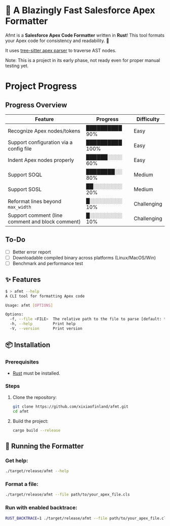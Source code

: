 # 🚀 A Blazingly Fast Salesforce Apex Formatter

Afmt is a **Salesforce Apex Code Formatter** written in **Rust**! This tool formats your Apex code for consistency and readability. 🎯

It uses [tree-sitter apex parser](https://github.com/aheber/tree-sitter-sfapex) to traverse AST nodes.

Note: This is a project in its early phase, not ready even for proper manual testing yet.

# Project Progress

## Progress Overview

| Feature                                         | Progress       | Difficulty   |
| ----------------------------------------------- | -------------- | ------------ |
| Recognize Apex nodes/tokens                     | ██████████ 90% | Easy         |
| Support configuration via a config file         | ██████████ 100% | Easy         |
| Indent Apex nodes properly                      | ██████░░░░ 60% | Easy         |
| Support SOQL                                    | ████████░░ 80% | Medium       |
| Support SOSL                                    | ██░░░░░░░░ 20% | Medium       |
| Reformat lines beyond `max_width`               | █░░░░░░░░░ 10% | Challenging  |
| Support comment (line comment and block comment)| █░░░░░░░░░ 10% | Challenging  |

## To-Do

- [ ] Better error report
- [ ] Downloadable compiled binary across platforms (Linux/MacOS/Win)
- [ ] Benchmark and performance test

## ✨ Features

```bash
$ > afmt --help
A CLI tool for formatting Apex code

Usage: afmt [OPTIONS]

Options:
  -f, --file <FILE>  The relative path to the file to parse [default: tests/files/1.cls]
  -h, --help         Print help
  -V, --version      Print version
```

## 📦 Installation

### Prerequisites

- [Rust](https://www.rust-lang.org/tools/install) must be installed.

### Steps

1. Clone the repository:
   ```bash
   git clone https://github.com/xixiaofinland/afmt.git
   cd afmt
   ```

2. Build the project:
   ```bash
   cargo build --release
   ```

## 🚀 Running the Formatter

### Get help:
```bash
./target/release/afmt --help
```

### Format a file:
```bash
./target/release/afmt --file path/to/your_apex_file.cls
```

### Run with enabled backtrace:
```bash
RUST_BACKTRACE=1 ./target/release/afmt --file path/to/your_apex_file.cls
```
